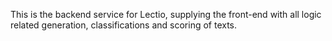 This is the backend service for Lectio, supplying the front-end with all logic related generation, classifications and scoring of texts. 